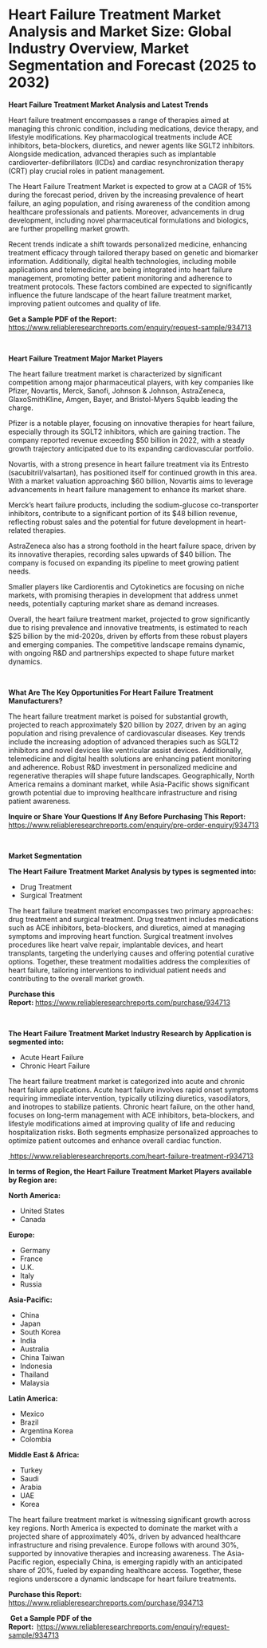 <p><h1>Heart Failure Treatment Market Analysis and Market Size: Global Industry Overview, Market Segmentation and Forecast (2025 to 2032)</h1></p><p><strong>Heart Failure Treatment Market Analysis and Latest Trends</strong></p>
<p><p>Heart failure treatment encompasses a range of therapies aimed at managing this chronic condition, including medications, device therapy, and lifestyle modifications. Key pharmacological treatments include ACE inhibitors, beta-blockers, diuretics, and newer agents like SGLT2 inhibitors. Alongside medication, advanced therapies such as implantable cardioverter-defibrillators (ICDs) and cardiac resynchronization therapy (CRT) play crucial roles in patient management.</p><p>The Heart Failure Treatment Market is expected to grow at a CAGR of 15% during the forecast period, driven by the increasing prevalence of heart failure, an aging population, and rising awareness of the condition among healthcare professionals and patients. Moreover, advancements in drug development, including novel pharmaceutical formulations and biologics, are further propelling market growth. </p><p>Recent trends indicate a shift towards personalized medicine, enhancing treatment efficacy through tailored therapy based on genetic and biomarker information. Additionally, digital health technologies, including mobile applications and telemedicine, are being integrated into heart failure management, promoting better patient monitoring and adherence to treatment protocols. These factors combined are expected to significantly influence the future landscape of the heart failure treatment market, improving patient outcomes and quality of life.</p></p>
<p><strong>Get a Sample PDF of the Report:&nbsp;</strong> <a href="https://www.reliableresearchreports.com/enquiry/request-sample/934713?utm_campaign=2395&utm_medium=2&utm_source=Github&utm_content=ia&utm_term=18042025&utm_id=heart-failure-treatment">https://www.reliableresearchreports.com/enquiry/request-sample/934713</a></p>
<p>&nbsp;</p>
<p><strong>Heart Failure Treatment Major Market Players</strong></p>
<p><p>The heart failure treatment market is characterized by significant competition among major pharmaceutical players, with key companies like Pfizer, Novartis, Merck, Sanofi, Johnson & Johnson, AstraZeneca, GlaxoSmithKline, Amgen, Bayer, and Bristol-Myers Squibb leading the charge. </p><p>Pfizer is a notable player, focusing on innovative therapies for heart failure, especially through its SGLT2 inhibitors, which are gaining traction. The company reported revenue exceeding $50 billion in 2022, with a steady growth trajectory anticipated due to its expanding cardiovascular portfolio.</p><p>Novartis, with a strong presence in heart failure treatment via its Entresto (sacubitril/valsartan), has positioned itself for continued growth in this area. With a market valuation approaching $60 billion, Novartis aims to leverage advancements in heart failure management to enhance its market share.</p><p>Merck’s heart failure products, including the sodium-glucose co-transporter inhibitors, contribute to a significant portion of its $48 billion revenue, reflecting robust sales and the potential for future development in heart-related therapies.</p><p>AstraZeneca also has a strong foothold in the heart failure space, driven by its innovative therapies, recording sales upwards of $40 billion. The company is focused on expanding its pipeline to meet growing patient needs.</p><p>Smaller players like Cardiorentis and Cytokinetics are focusing on niche markets, with promising therapies in development that address unmet needs, potentially capturing market share as demand increases.</p><p>Overall, the heart failure treatment market, projected to grow significantly due to rising prevalence and innovative treatments, is estimated to reach $25 billion by the mid-2020s, driven by efforts from these robust players and emerging companies. The competitive landscape remains dynamic, with ongoing R&D and partnerships expected to shape future market dynamics.</p></p>
<p>&nbsp;</p>
<p><strong>What Are The Key Opportunities For Heart Failure Treatment Manufacturers?</strong></p>
<p><p>The heart failure treatment market is poised for substantial growth, projected to reach approximately $20 billion by 2027, driven by an aging population and rising prevalence of cardiovascular diseases. Key trends include the increasing adoption of advanced therapies such as SGLT2 inhibitors and novel devices like ventricular assist devices. Additionally, telemedicine and digital health solutions are enhancing patient monitoring and adherence. Robust R&D investment in personalized medicine and regenerative therapies will shape future landscapes. Geographically, North America remains a dominant market, while Asia-Pacific shows significant growth potential due to improving healthcare infrastructure and rising patient awareness.</p></p>
<p><strong>Inquire or Share Your Questions If Any Before Purchasing This Report:</strong> <a href="https://www.reliableresearchreports.com/enquiry/pre-order-enquiry/934713?utm_campaign=2395&utm_medium=2&utm_source=Github&utm_content=ia&utm_term=18042025&utm_id=heart-failure-treatment">https://www.reliableresearchreports.com/enquiry/pre-order-enquiry/934713</a></p>
<p>&nbsp;</p>
<p><strong>Market Segmentation</strong></p>
<p><strong>The Heart Failure Treatment Market Analysis by types is segmented into:</strong></p>
<p><ul><li>Drug Treatment</li><li>Surgical Treatment</li></ul></p>
<p><p>The heart failure treatment market encompasses two primary approaches: drug treatment and surgical treatment. Drug treatment includes medications such as ACE inhibitors, beta-blockers, and diuretics, aimed at managing symptoms and improving heart function. Surgical treatment involves procedures like heart valve repair, implantable devices, and heart transplants, targeting the underlying causes and offering potential curative options. Together, these treatment modalities address the complexities of heart failure, tailoring interventions to individual patient needs and contributing to the overall market growth.</p></p>
<p><strong>Purchase this Report:&nbsp;</strong><a href="https://www.reliableresearchreports.com/purchase/934713?utm_campaign=2395&utm_medium=2&utm_source=Github&utm_content=ia&utm_term=18042025&utm_id=heart-failure-treatment">https://www.reliableresearchreports.com/purchase/934713</a></p>
<p>&nbsp;</p>
<p><strong>The Heart Failure Treatment Market Industry Research by Application is segmented into:</strong></p>
<p><ul><li>Acute Heart Failure</li><li>Chronic Heart Failure</li></ul></p>
<p><p>The heart failure treatment market is categorized into acute and chronic heart failure applications. Acute heart failure involves rapid onset symptoms requiring immediate intervention, typically utilizing diuretics, vasodilators, and inotropes to stabilize patients. Chronic heart failure, on the other hand, focuses on long-term management with ACE inhibitors, beta-blockers, and lifestyle modifications aimed at improving quality of life and reducing hospitalization risks. Both segments emphasize personalized approaches to optimize patient outcomes and enhance overall cardiac function.</p></p>
<p><a href="https://www.reliableresearchreports.com/heart-failure-treatment-r934713?utm_campaign=2395&utm_medium=2&utm_source=Github&utm_content=ia&utm_term=18042025&utm_id=heart-failure-treatment">&nbsp;https://www.reliableresearchreports.com/heart-failure-treatment-r934713</a></p>
<p><strong>In terms of Region, the Heart Failure Treatment Market Players available by Region are:</strong></p>
<p>
    <p> <strong> North America: </strong>
        <ul>
            <li>United States</li>
            <li>Canada</li>
        </ul>
        </p> 
    <p> <strong> Europe: </strong>
        <ul>
            <li>Germany</li>
            <li>France</li>
            <li>U.K.</li>
            <li>Italy</li>
            <li>Russia</li>
        </ul>
        </p> 
    <p> <strong> Asia-Pacific: </strong>
        <ul>
            <li>China</li>
            <li>Japan</li>
            <li>South Korea</li>
            <li>India</li>
            <li>Australia</li>
            <li>China Taiwan</li>
            <li>Indonesia</li>
            <li>Thailand</li>
            <li>Malaysia</li>
        </ul>
        </p> 
    <p> <strong> Latin America: </strong>
        <ul>
            <li>Mexico</li>
            <li>Brazil</li>
            <li>Argentina Korea</li>
            <li>Colombia</li>
        </ul>
        </p> 
    <p> <strong> Middle East & Africa: </strong>
        <ul>
            <li>Turkey</li>
            <li>Saudi</li>
            <li>Arabia</li>
            <li>UAE</li>
            <li>Korea</li>
        </ul>
    </p>
    </p>
<p><p>The heart failure treatment market is witnessing significant growth across key regions. North America is expected to dominate the market with a projected share of approximately 40%, driven by advanced healthcare infrastructure and rising prevalence. Europe follows with around 30%, supported by innovative therapies and increasing awareness. The Asia-Pacific region, especially China, is emerging rapidly with an anticipated share of 20%, fueled by expanding healthcare access. Together, these regions underscore a dynamic landscape for heart failure treatments.</p></p>
<p><strong>Purchase this Report: </strong><a href="https://www.reliableresearchreports.com/purchase/934713?utm_campaign=2395&utm_medium=2&utm_source=Github&utm_content=ia&utm_term=18042025&utm_id=heart-failure-treatment">https://www.reliableresearchreports.com/purchase/934713</a></p>
<p>&nbsp;<strong>Get a Sample PDF of the Report:&nbsp;&nbsp;</strong><a href="https://www.reliableresearchreports.com/enquiry/request-sample/934713?utm_campaign=2395&utm_medium=2&utm_source=Github&utm_content=ia&utm_term=18042025&utm_id=heart-failure-treatment">https://www.reliableresearchreports.com/enquiry/request-sample/934713</a></p>
<p><strong></strong></p>
<p><p></p><p></p><p></p></p>